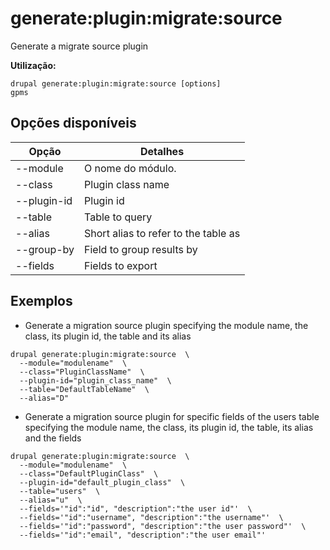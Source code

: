 # generate:plugin:migrate:source
Generate a migrate source plugin

**Utilização:**
```
drupal generate:plugin:migrate:source [options]
gpms
```

## Opções disponíveis
Opção | Detalhes
-------|-------------
--module | O nome do módulo.
--class | Plugin class name
--plugin-id | Plugin id
--table | Table to query
--alias | Short alias to refer to the table as
--group-by | Field to group results by
--fields | Fields to export

## Exemplos
* Generate a migration source plugin specifying the module name, the class, its plugin id, the table and its alias
```
drupal generate:plugin:migrate:source  \
  --module="modulename"  \
  --class="PluginClassName"  \
  --plugin-id="plugin_class_name"  \
  --table="DefaultTableName"  \
  --alias="D"
```
* Generate a migration source plugin for specific fields of the users table specifying the module name, the class, its plugin id, the table, its alias and the fields
```
drupal generate:plugin:migrate:source  \
  --module="modulename"  \
  --class="DefaultPluginClass"  \
  --plugin-id="default_plugin_class"  \
  --table="users"  \
  --alias="u"  \
  --fields='"id":"id", "description":"the user id"'  \
  --fields='"id":"username", "description":"the username"'  \
  --fields='"id":"password", "description":"the user password"'  \
  --fields='"id":"email", "description":"the user email"'
```
